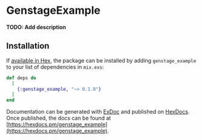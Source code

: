 # GenstageExample

**TODO: Add description**

## Installation

If [available in Hex](https://hex.pm/docs/publish), the package can be installed
by adding `genstage_example` to your list of dependencies in `mix.exs`:

```elixir
def deps do
  [
    {:genstage_example, "~> 0.1.0"}
  ]
end
```

Documentation can be generated with [ExDoc](https://github.com/elixir-lang/ex_doc)
and published on [HexDocs](https://hexdocs.pm). Once published, the docs can
be found at [https://hexdocs.pm/genstage_example](https://hexdocs.pm/genstage_example).


